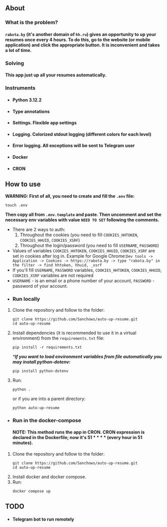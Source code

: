 ## About
### What is the problem?
#### `rabota.by` (it's another domain of `hh.ru`) gives an opportunity to up your resumes once every 4 hours. To do this, go to the website (or mobile application) and click the appropriate button. It is inconvenient and takes a lot of time.
### Solving
#### This app just up all your resumes automatically.
### Instruments
- #### Python 3.12.2
- #### Type annotations
- #### Settings. Flexible app settings
- #### Logging. Colorized stdout logging (different colors for each level)
- #### Error logging. All exceptions will be sent to Telegram user
- #### Docker
- #### CRON
## How to use
**WARNING: First of all, you need to create and fill the `.env` file:**
   ```shell
   touch .env
   ```
   **Then copy all from `.env.template` and paste. Then uncomment and set the necessary env variables with value `NEED TO SET` following the comments.**
- There are 2 ways to auth:
  1) Throughout the cookies (you need to fill `COOKIES_HHTOKEN`, `COOKIES_HHUID`, `COOKIES_XSRF`)
  2) Throughout the login/password (you need to fill `USERNAME`, `PASSWORD`)
- Values of variables `COOKIES_HHTOKEN`, `COOKIES_HHUID`, `COOKIES_XSRF` are set in cookies after log in. 
Example for Google Chrome:`Dev tools -> Application -> Cookies -> https://rabota.by -> type "rabota.by" in the filter -> find hhtoken, hhuid, _xsrf`
- If you'll fill `USERNAME`, `PASSWORD` variables, `COOKIES_HHTOKEN`, `COOKIES_HHUID`, `COOKIES_XSRF` variables are not required
- `USERNAME` - is an email or a phone number of your account, `PASSWORD` - password of your account. 
- ### Run locally
1. Clone the repository and follow to the folder:
    ```shell
    git clone https://github.com/Sanchows/auto-up-resume.git
    cd auto-up-resume
    ```
2. Install dependencies (it is recommended to use it in a virtual environment) from the `requirements.txt` file:
    ```shell
    pip install -r requirements.txt
    ```
    _***If you want to load environment variables from file automatically you may install python-dotenv:**_
    ```shell
    pip install python-dotenv
    ```
3. Run:
   ```shell
   python .
   ```
   or if you are into a parent directory:
   ```shell
   python auto-up-resume
   ```
- ### Run in the docker-compose
   #### NOTE: This method runs the app in CRON. CRON expression is declared in the Dockerfile; now it's 51 * * * * (every hour in 51 minutes).
1. Clone the repository and follow to the folder:
    ```shell
    git clone https://github.com/Sanchows/auto-up-resume.git
    cd auto-up-resume
    ```
2. Install docker and docker compose.
3. Run:
   ```shell
   docker compose up
   ```
## TODO
- #### Telegram bot to run remotely
